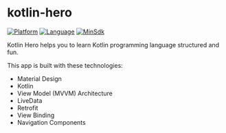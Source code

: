 # kotlin-hero

[![Platform](https://img.shields.io/badge/platform-Android-green)](https://github.com/yumtaufikhidayat/kotlin-hero/blob/main/build.gradle)
[![Language](https://img.shields.io/badge/language-Kotlin-blue)](https://github.com/yumtaufikhidayat/kotlin-hero/blob/main/build.gradle)
[![MinSdk](https://img.shields.io/badge/minsdk-23-red)](https://github.com/yumtaufikhidayat/kotlin-hero/blob/main/build.gradle)

Kotlin Hero helps you to learn Kotlin programming language structured and fun.

This app is built with these technologies:
- Material Design
- Kotlin
- View Model (MVVM) Architecture
- LiveData
- Retrofit
- View Binding
- Navigation Components
